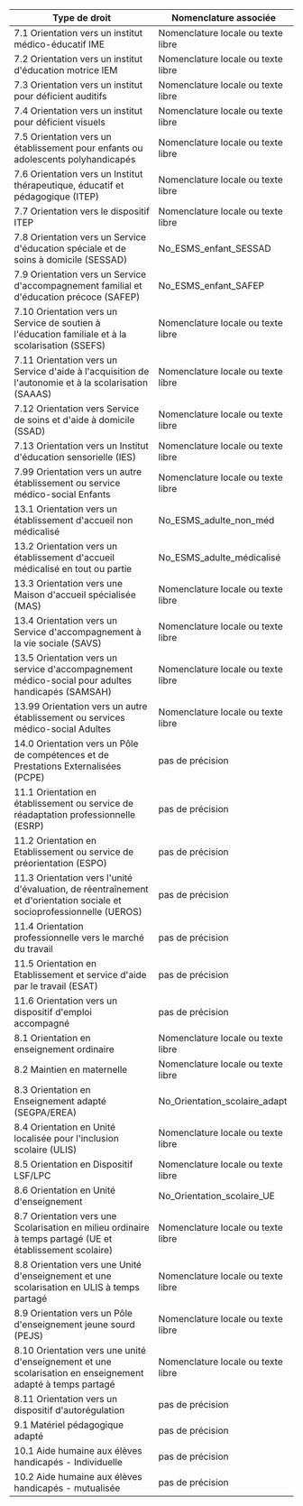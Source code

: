 
| Type de droit                                                                                                           | Nomenclature associée                        |
|-------------------------------------------------------------------------------------------------------------------------|---------------------------------------------|
| 7.1 Orientation vers un institut médico-éducatif IME                                                                   | Nomenclature locale ou texte libre          |
| 7.2 Orientation vers un institut d'éducation motrice IEM                                                               | Nomenclature locale ou texte libre          |
| 7.3 Orientation vers un institut pour déficient auditifs                                                               | Nomenclature locale ou texte libre          |
| 7.4 Orientation vers un institut pour déficient visuels                                                                | Nomenclature locale ou texte libre          |
| 7.5 Orientation vers un établissement pour enfants ou adolescents polyhandicapés                                       | Nomenclature locale ou texte libre          |
| 7.6 Orientation vers un Institut thérapeutique, éducatif et pédagogique (ITEP)                                         | Nomenclature locale ou texte libre          |
| 7.7 Orientation vers le dispositif ITEP                                                                                | Nomenclature locale ou texte libre          |
| 7.8 Orientation vers un Service d'éducation spéciale et de soins à domicile (SESSAD)                                   | No_ESMS_enfant_SESSAD                       |
| 7.9 Orientation vers un Service d'accompagnement familial et d'éducation précoce (SAFEP)                               | No_ESMS_enfant_SAFEP                        |
| 7.10 Orientation vers un Service de soutien à l'éducation familiale et à la scolarisation (SSEFS)                      | Nomenclature locale ou texte libre          |
| 7.11 Orientation vers un Service d'aide à l'acquisition de l'autonomie et à la scolarisation (SAAAS)                   | Nomenclature locale ou texte libre          |
| 7.12 Orientation vers Service de soins et d'aide à domicile (SSAD)                                                     | Nomenclature locale ou texte libre          |
| 7.13 Orientation vers un Institut d'éducation sensorielle (IES)                                                        | Nomenclature locale ou texte libre          |
| 7.99 Orientation vers un autre établissement ou service médico-social Enfants                                          | Nomenclature locale ou texte libre          |
| 13.1 Orientation vers un établissement d'accueil non médicalisé                                                        | No_ESMS_adulte_non_méd                      |
| 13.2 Orientation vers un établissement d'accueil médicalisé en tout ou partie                                          | No_ESMS_adulte_médicalisé                   |
| 13.3 Orientation vers une Maison d'accueil spécialisée (MAS)                                                           | Nomenclature locale ou texte libre          |
| 13.4 Orientation vers un Service d'accompagnement à la vie sociale (SAVS)                                              | Nomenclature locale ou texte libre          |
| 13.5 Orientation vers un service d'accompagnement médico-social pour adultes handicapés (SAMSAH)                       | Nomenclature locale ou texte libre          |
| 13.99 Orientation vers un autre établissement ou services médico-social Adultes                                        | Nomenclature locale ou texte libre          |
| 14.0 Orientation vers un Pôle de compétences et de Prestations Externalisées (PCPE)                                    | pas de précision                            |
| 11.1 Orientation en établissement ou service de réadaptation professionnelle (ESRP)                                    | pas de précision                            |
| 11.2 Orientation en Etablissement ou service de préorientation (ESPO)                                                  | pas de précision                            |
| 11.3 Orientation vers l'unité d'évaluation, de réentraînement et d'orientation sociale et socioprofessionnelle (UEROS) | pas de précision                            |
| 11.4 Orientation professionnelle vers le marché du travail                                                             | pas de précision                            |
| 11.5 Orientation en Etablissement et service d'aide par le travail (ESAT)                                              | pas de précision                            |
| 11.6 Orientation vers un dispositif d'emploi accompagné                                                                | pas de précision                            |
| 8.1 Orientation en enseignement ordinaire                                                                              | Nomenclature locale ou texte libre          |
| 8.2 Maintien en maternelle                                                                                             | Nomenclature locale ou texte libre          |
| 8.3 Orientation en Enseignement adapté (SEGPA/EREA)                                                                    | No_Orientation_scolaire_adapt               |
| 8.4 Orientation en Unité localisée pour l'inclusion scolaire (ULIS)                                                    | Nomenclature locale ou texte libre          |
| 8.5 Orientation en Dispositif LSF/LPC                                                                                  | Nomenclature locale ou texte libre          |
| 8.6 Orientation en Unité d'enseignement                                                                                | No_Orientation_scolaire_UE                  |
| 8.7 Orientation vers une Scolarisation en milieu ordinaire à temps partagé (UE et établissement scolaire)              | Nomenclature locale ou texte libre          |
| 8.8 Orientation vers une Unité d'enseignement et une scolarisation en ULIS à temps partagé                             | Nomenclature locale ou texte libre          |
| 8.9 Orientation vers un Pôle d'enseignement jeune sourd (PEJS)                                                         | Nomenclature locale ou texte libre          |
| 8.10 Orientation vers une unité d'enseignement et une scolarisation en enseignement adapté à temps partagé             | Nomenclature locale ou texte libre          |
| 8.11 Orientation vers un dispositif d'autorégulation                                                                   | pas de précision                            |
| 9.1 Matériel pédagogique adapté                                                                                        | pas de précision                            |
| 10.1 Aide humaine aux élèves handicapés - Individuelle                                                                 | pas de précision                            |
| 10.2 Aide humaine aux élèves handicapés - mutualisée                                                                   | pas de précision                            |
